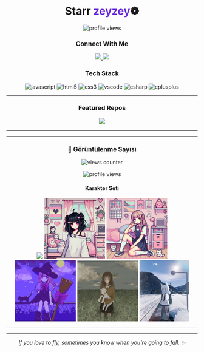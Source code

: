 <!-- PROFIL BASLIK -->
<h1 align="center">Starr <span style="color:#6c2bd9;">zeyzey</span>❁</h1>

<p align="center">
  <img src="https://komarev.com/ghpvc/?username=nikitagofi&label=Profile%20views&style=for-the-badge" alt="profile views"/>
</p>

<!-- SOSYAL BAGLANTILAR -->
<h3 align="center">Connect With Me</h3>
<p align="center">
  <!-- Instagram -->
  <a href="https://instagram.com/zeyzeyefs" target="_blank">
    <img src="https://img.shields.io/badge/Instagram-%23E4405F.svg?style=for-the-badge&logo=instagram&logoColor=white" />
  </a>
  <!-- Notion -->
  <a href="https://www.notion.so/zeyzeyefs" target="_blank">
    <img src="https://img.shields.io/badge/Notion-000000.svg?style=for-the-badge&logo=notion&logoColor=white" />
  </a>
</p>

<!-- TEKNOLOJI YIGINIM -->
<h3 align="center">Tech Stack</h3>
<p align="center">


  <img src="https://cdn.jsdelivr.net/gh/devicons/devicon/icons/javascript/javascript-original.svg" height="42" alt="javascript"/>
  <img src="https://cdn.jsdelivr.net/gh/devicons/devicon/icons/html5/html5-original.svg" height="42" alt="html5"/>
  <img src="https://cdn.jsdelivr.net/gh/devicons/devicon/icons/css3/css3-original.svg" height="42" alt="css3"/>
  <img src="https://cdn.jsdelivr.net/gh/devicons/devicon/icons/vscode/vscode-original.svg" height="42" alt="vscode"/>
  <img src="https://cdn.jsdelivr.net/gh/devicons/devicon/icons/csharp/csharp-original.svg" height="42" alt="csharp"/>
  <img src="https://cdn.jsdelivr.net/gh/devicons/devicon/icons/cplusplus/cplusplus-original.svg" height="42" alt="cplusplus"/>
</p>

---

<!-- VITRIN PROJELER -->
<h3 align="center">Featured Repos</h3>
<p align="center">
  <a href="https://github.com/nikitagofi/fotografcilik">
    <img src="https://github-readme-stats.vercel.app/api/pin/?username=nikitagofi&repo=fotografcilik&theme=transparent" />
  </a>
</p>

---
---

<!-- GÖRÜNTÜLENME / KARAKTERLİ BANNER -->
<h3 align="center">🔢 Görüntülenme Sayısı</h3>

<p align="center">
  <!-- Eğer GitHub Action ile views.png çalışırsa -->
  <img src="./assets/views.png" alt="views counter" width="860"/>
</p>


<!-- Alternatif: Komarev counter (yedek olarak kalabilir) -->
<p align="center">
  <img src="https://komarev.com/ghpvc/?username=nikitagofi&label=Profile%20Views&style=for-the-badge" alt="profile views"/>
</p>

<h4 align="center">Karakter Seti</h4>
<p align="center">
  <img src="./assets/char0.png" width="160"/>
  <img src="./assets/char1.png" width="160"/>
  <img src="./assets/char2.png" width="160"/>
  <img src="./assets/char3.png" width="160"/>
  <img src="./assets/char4.png" width="160"/>
  <img src="./assets/char5.png" width="130"/>
</p>

---

---

<!-- MINI NOT -->
<p align="center">
  <i>If you love to fly, sometimes you know when you're going to fall. ✨</i>
</p>
